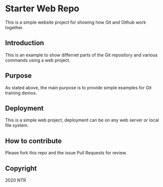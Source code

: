 # Starter Web Repo

This is a simple website project for showing how Git and Github work together.

## Introduction

This is an example to show differnet parts of the Git repository and various commands using a web project.

## Purpose

As stated above, the main purpose is to provide simple examples for Git training demos.

## Deployment

This is a simple web project, deployment can be on any web server or local file system.

## How to contribute

Please fork this repo and the issue Pull Requests for review.

## Copyright

2020 NTR